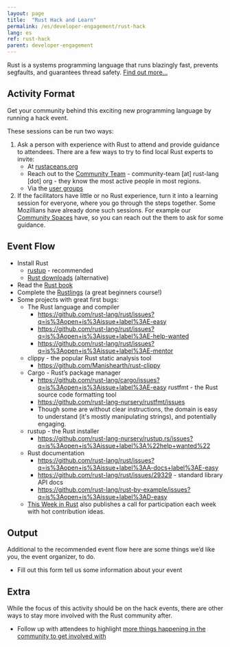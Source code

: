 ```yaml
---
layout: page
title:  "Rust Hack and Learn"
permalink: /es/developer-engagement/rust-hack
lang: es
ref: rust-hack
parent: developer-engagement
---
```


Rust is a systems programming language that runs blazingly fast, prevents segfaults, and guarantees thread safety. [Find out more...](https://www.rust-lang.org)

## Activity Format

Get your community behind this exciting new programming language by running a hack event.

These sessions can be run two ways:

1. Ask a person with experience with Rust to attend and provide guidance to attendees. There are a few ways to try to find local Rust experts to invite:
    * At [rustaceans.org](http://www.rustaceans.org/)
    * Reach out to the [Community Team](https://www.rust-lang.org/en-US/team.html#Community-team) - community-team [at] rust-lang [dot] org - they know the most active people in most regions.
    * Via the [user groups](https://www.rust-lang.org/en-US/user-groups.html)
2. If the facilitators have little or no Rust experience, turn it into a learning session for everyone, where you go through the steps together. Some Mozillians have already done such sessions. For example our [Community Spaces](https://wiki.mozilla.org/Participation/Community_Spaces) have, so you can reach out the them to ask for some guidance.

## Event Flow

* Install Rust
    * [rustup](www.rustup.rs) - recommended
    * [Rust downloads](https://www.rust-lang.org/downloads.html) (alternative)
* Read the [Rust book](https://doc.rust-lang.org/stable/book/)
* Complete the [Rustlings](https://github.com/carols10cents/rustlings) (a great beginners course!)
* Some projects with great first bugs:
    * The Rust language and compiler
        * https://github.com/rust-lang/rust/issues?q=is%3Aopen+is%3Aissue+label%3AE-easy
        * https://github.com/rust-lang/rust/issues?q=is%3Aopen+is%3Aissue+label%3AE-help-wanted
        * https://github.com/rust-lang/rust/issues?q=is%3Aopen+is%3Aissue+label%3AE-mentor
    * clippy - the popular Rust static analysis tool
        * https://github.com/Manishearth/rust-clippy
    * Cargo - Rust’s package manager
        * https://github.com/rust-lang/cargo/issues?q=is%3Aopen+is%3Aissue+label%3AE-easy
    rustfmt - the Rust source code formatting tool
        * https://github.com/rust-lang-nursery/rustfmt/issues
        * Though some are without clear instructions, the domain is easy to understand (it's mostly manipulating strings), and potentially engaging.
    * rustup - the Rust installer
        * https://github.com/rust-lang-nursery/rustup.rs/issues?q=is%3Aopen+is%3Aissue+label%3A%22help+wanted%22
    * Rust documentation
        * https://github.com/rust-lang/rust/issues?q=is%3Aopen+is%3Aissue+label%3AA-docs+label%3AE-easy
        * https://github.com/rust-lang/rust/issues/29329 - standard library API docs
        * https://github.com/rust-lang/rust-by-example/issues?q=is%3Aopen+is%3Aissue+label%3AD-easy
    * [This Week in Rust](https://this-week-in-rust.org/) also publishes a call for participation each week with hot contribution ideas.


## Output
Additional to the recommended event flow here are some things we’d like you, the event organizer, to do.

* Fill out this form tell us some information about your event <add url when ready>

## Extra
While the focus of this activity should be on the hack events, there are other ways to stay more involved with the Rust community after.

* Follow up with attendees to highlight [more things happening in the community to get involved with](https://www.rust-lang.org/en-US/community.html)
